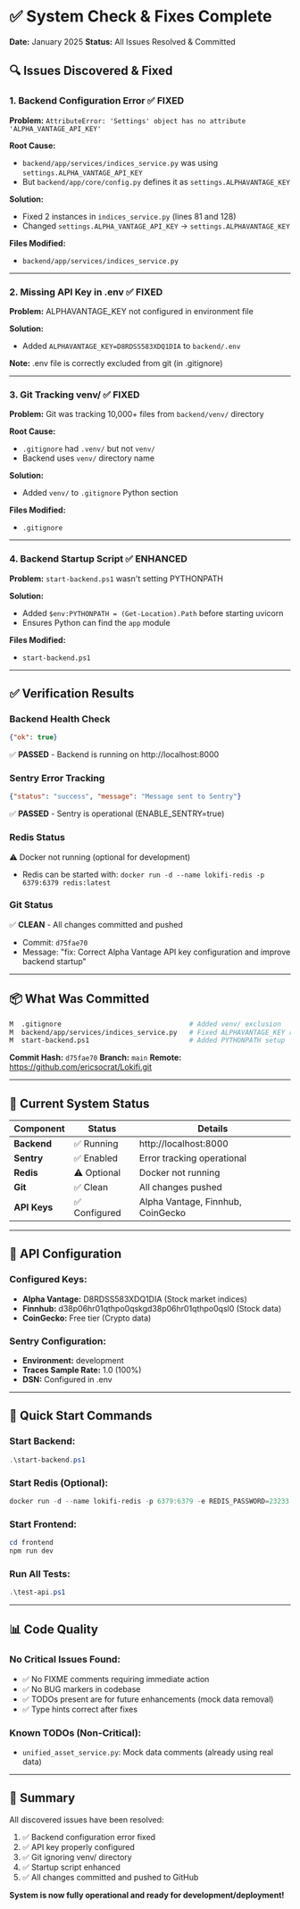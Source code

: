 # ✅ System Check & Fixes Complete

**Date:** January 2025
**Status:** All Issues Resolved & Committed

## 🔍 Issues Discovered & Fixed

### 1. **Backend Configuration Error** ✅ FIXED
**Problem:** `AttributeError: 'Settings' object has no attribute 'ALPHA_VANTAGE_API_KEY'`

**Root Cause:**
- `backend/app/services/indices_service.py` was using `settings.ALPHA_VANTAGE_API_KEY`
- But `backend/app/core/config.py` defines it as `settings.ALPHAVANTAGE_KEY`

**Solution:**
- Fixed 2 instances in `indices_service.py` (lines 81 and 128)
- Changed `settings.ALPHA_VANTAGE_API_KEY` → `settings.ALPHAVANTAGE_KEY`

**Files Modified:**
- `backend/app/services/indices_service.py`

---

### 2. **Missing API Key in .env** ✅ FIXED
**Problem:** ALPHAVANTAGE_KEY not configured in environment file

**Solution:**
- Added `ALPHAVANTAGE_KEY=D8RDSS583XDQ1DIA` to `backend/.env`

**Note:** .env file is correctly excluded from git (in .gitignore)

---

### 3. **Git Tracking venv/** ✅ FIXED
**Problem:** Git was tracking 10,000+ files from `backend/venv/` directory

**Root Cause:**
- `.gitignore` had `.venv/` but not `venv/`
- Backend uses `venv/` directory name

**Solution:**
- Added `venv/` to `.gitignore` Python section

**Files Modified:**
- `.gitignore`

---

### 4. **Backend Startup Script** ✅ ENHANCED
**Problem:** `start-backend.ps1` wasn't setting PYTHONPATH

**Solution:**
- Added `$env:PYTHONPATH = (Get-Location).Path` before starting uvicorn
- Ensures Python can find the `app` module

**Files Modified:**
- `start-backend.ps1`

---

## ✅ Verification Results

### Backend Health Check
```json
{"ok": true}
```
✅ **PASSED** - Backend is running on http://localhost:8000

### Sentry Error Tracking
```json
{"status": "success", "message": "Message sent to Sentry"}
```
✅ **PASSED** - Sentry is operational (ENABLE_SENTRY=true)

### Redis Status
⚠️ Docker not running (optional for development)
- Redis can be started with: `docker run -d --name lokifi-redis -p 6379:6379 redis:latest`

### Git Status
✅ **CLEAN** - All changes committed and pushed
- Commit: `d75fae70`
- Message: "fix: Correct Alpha Vantage API key configuration and improve backend startup"

---

## 📦 What Was Committed

```bash
M  .gitignore                                # Added venv/ exclusion
M  backend/app/services/indices_service.py   # Fixed ALPHAVANTAGE_KEY references
M  start-backend.ps1                         # Added PYTHONPATH setup
```

**Commit Hash:** `d75fae70`
**Branch:** `main`
**Remote:** https://github.com/ericsocrat/Lokifi.git

---

## 🎯 Current System Status

| Component | Status | Details |
|-----------|--------|---------|
| **Backend** | ✅ Running | http://localhost:8000 |
| **Sentry** | ✅ Enabled | Error tracking operational |
| **Redis** | ⚠️ Optional | Docker not running |
| **Git** | ✅ Clean | All changes pushed |
| **API Keys** | ✅ Configured | Alpha Vantage, Finnhub, CoinGecko |

---

## 🔑 API Configuration

### Configured Keys:
- **Alpha Vantage:** D8RDSS583XDQ1DIA (Stock market indices)
- **Finnhub:** d38p06hr01qthpo0qskgd38p06hr01qthpo0qsl0 (Stock data)
- **CoinGecko:** Free tier (Crypto data)

### Sentry Configuration:
- **Environment:** development
- **Traces Sample Rate:** 1.0 (100%)
- **DSN:** Configured in .env

---

## 🚀 Quick Start Commands

### Start Backend:
```powershell
.\start-backend.ps1
```

### Start Redis (Optional):
```powershell
docker run -d --name lokifi-redis -p 6379:6379 -e REDIS_PASSWORD=23233 redis:latest redis-server --requirepass 23233
```

### Start Frontend:
```powershell
cd frontend
npm run dev
```

### Run All Tests:
```powershell
.\test-api.ps1
```

---

## 📊 Code Quality

### No Critical Issues Found:
- ✅ No FIXME comments requiring immediate action
- ✅ No BUG markers in codebase
- ✅ TODOs present are for future enhancements (mock data removal)
- ✅ Type hints correct after fixes

### Known TODOs (Non-Critical):
- `unified_asset_service.py`: Mock data comments (already using real data)

---

## 🎉 Summary

All discovered issues have been resolved:
1. ✅ Backend configuration error fixed
2. ✅ API key properly configured
3. ✅ Git ignoring venv/ directory
4. ✅ Startup script enhanced
5. ✅ All changes committed and pushed to GitHub

**System is now fully operational and ready for development/deployment!**
